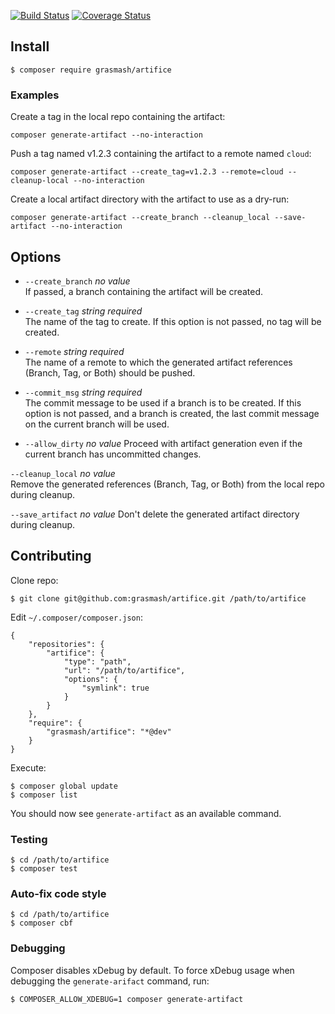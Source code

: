 [![Build Status](https://travis-ci.org/grasmash/artifice.svg?branch=master)](https://travis-ci.org/grasmash/artifice) [![Coverage Status](https://coveralls.io/repos/github/grasmash/artifice/badge.svg?branch=master)](https://coveralls.io/github/grasmash/artifice?branch=master)

## Install

`$ composer require grasmash/artifice`

### Examples

Create a tag in the local repo containing the artifact:

    composer generate-artifact --no-interaction

Push a tag named v1.2.3 containing the artifact to a remote named `cloud`:

    composer generate-artifact --create_tag=v1.2.3 --remote=cloud --cleanup-local --no-interaction

Create a local artifact directory with the artifact to use as a dry-run:

    composer generate-artifact --create_branch --cleanup_local --save-artifact --no-interaction

## Options

* `--create_branch` _no value_  
  If passed, a branch containing the artifact will be created.

* `--create_tag` _string required_  
  The name of the tag to create. If this option is not passed, no tag will be
created.

* `--remote` _string required_  
  The name of a remote to which the generated artifact references (Branch, Tag,
  or Both) should be pushed. 

* `--commit_msg` _string required_  
  The commit message to be used if a branch is to be created. If this option is
  not passed, and a branch is created, the last commit message on the current
  branch will be used.

* `--allow_dirty` _no value_
  Proceed with artifact generation even if the current branch has uncommitted
  changes.  

`--cleanup_local` _no value_  
  Remove the generated references (Branch, Tag, or Both) from the local repo
  during cleanup.  

`--save_artifact` _no value_
  Don't delete the generated artifact directory during cleanup.

## Contributing

Clone repo:
```
$ git clone git@github.com:grasmash/artifice.git /path/to/artifice
```

Edit `~/.composer/composer.json`:
```
{
    "repositories": {
        "artifice": {
            "type": "path",
            "url": "/path/to/artifice",
            "options": {
                "symlink": true
            }
        }
    },
    "require": {
        "grasmash/artifice": "*@dev"
    }
}
```
Execute:
```
$ composer global update
$ composer list
```

You should now see `generate-artifact` as an available command.

### Testing

```
$ cd /path/to/artifice
$ composer test
```

### Auto-fix code style

```
$ cd /path/to/artifice
$ composer cbf
```

### Debugging

Composer disables xDebug by default. To force xDebug usage when debugging the `generate-arifact` command, run:

```
$ COMPOSER_ALLOW_XDEBUG=1 composer generate-artifact
```
